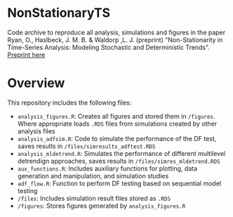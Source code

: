 # NonStationaryTS
Code archive to reproduce all analysis, simulations and figures in the paper Ryan, O., Haslbeck, J. M. B. \& Waldorp ,L. J. (preprint) "Non-Stationarity in Time-Series Analysis: Modeling Stochastic and Deterministic Trends". [Preprint here](https://psyarxiv.com/z7ja2)

# Overview

This repository includes the following files:

- `analysis_figures.R`: Creates all figures and stored them in `/figures`. Where appropriate loads `.RDS` files from simulations created by other analysis files
- `analysis_adfsim.R`: Code to simulate the performance of the DF test, saves results in `/files/simresults_adftest.RDS`
- `analysis_mldetrend.R`: Simulates the performance of different multilevel detrendign approaches, saves results in `/files/simres_mldetrend.RDS` 
- `aux_functions.R`: Includes auxiliary functions for plotting, data generation and manipulation, and simulation studies
- `adf_flow.R`: Function to perform DF testing based on sequential model testing
- `/files`: Includes simulation result files stored as `.RDS` 
- `/figures`: Stores figures generated by `analysis_figures.R` 
